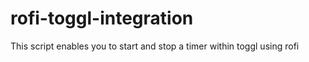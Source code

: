 # rofi-toggl-integration

This script enables you to start and stop a timer within toggl using rofi
